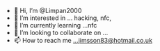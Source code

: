 - 👋 Hi, I’m @Limpan2000
- 👀 I’m interested in ... hacking,  nfc,
- 🌱 I’m currently learning ...nfc
- 💞️ I’m looking to collaborate on ...
- 📫 How to reach me ...jimsson83@hotmail.co.uk 

<!---
Limpan2000/Limpan2000 is a ✨ special ✨ repository because its `README.md` (this file) appears on your GitHub profile.
You can click the Preview link to take a look at your changes.
--->
